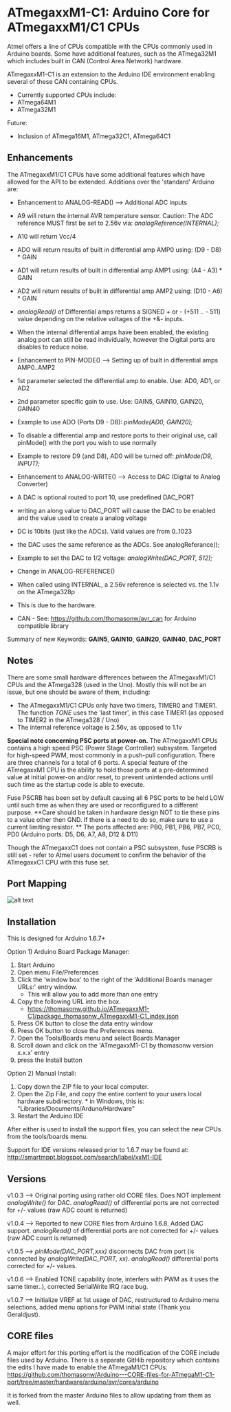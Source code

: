 ATmegaxxM1-C1:  Arduino Core for ATmegaxxM1/C1 CPUs
========

Atmel offers a line of CPUs compatible with the CPUs commonly used in Arduino
boards.  Some have additional features, such as the ATmega32M1 which includes built in CAN (Control 
Area Network) hardware. 

ATmegaxxM1-C1 is an extension to the Arduino IDE environment enabling several of these
CAN containing CPUs.

* Currently supported CPUs include:
 * ATmega64M1
 * ATmega32M1


Future:
  * Inclusion of ATmega16M1, ATmega32C1, ATmega64C1



Enhancements
------------

The ATmegaxxM1/C1 CPUs have some additional features which have allowed for the API to be extended.  Additions over the 'standard' Arduino are:

* Enhancement to ANALOG-READ() --> Additional ADC inputs
 * A9 will return the internal AVR temperature sensor.
    Caution:  The ADC reference MUST first be set to 2.56v via:  _analogReference(INTERNAL);_
 * A10 will return Vcc/4
 * ADO will return results of built in differential amp AMP0 using:  (D9  - D8) * GAIN
 * AD1 will return results of built in differential amp AMP1 using:  (A4  - A3) * GAIN
 * AD2 will return results of built in differential amp AMP2 using:  (D10 - A6) * GAIN
 * _analogRead()_ of Differential amps returns a SIGNED + or - (+511 .. - 511) value depending on the relative voltages of the +&- inputs.
 * When the internal differential amps have been enabled, the existing analog port can still be read individually, however the Digital ports are disables to reduce noise.  
   
* Enhancement to PIN-MODE() --> Setting up of built in differential amps AMP0..AMP2 
 * 1st parameter selected the differential amp to enable.  Use: AD0, AD1, or AD2
 * 2nd parameter specific gain to use.  Use:  GAIN5, GAIN10, GAIN20, GAIN40
 * Example to use ADO (Ports D9 - D8):  _pinMode(AD0, GAIN20);_ 
 * To disable a differential amp and restore ports to their original use, call pinMode() with the port you wish to use normally
 * Example to restore D9 (and D8), AD0 will be turned off:  _pinMode(D9, INPUT);_ 
 
* Enhancement to  ANALOG-WRITE()  --> Access to DAC (Digital to Analog Converter)
 * A DAC is optional routed to port 10, use predefined DAC_PORT
 * writing an along value to DAC_PORT will cause the DAC to be enabled and the value used to create a analog voltage
 * DC is 10bits (just like the ADCs).  Valid values are from 0..1023
 * the DAC uses the same reference as the ADCs.  See analogReferance();
 * Example to set the DAC to 1/2 voltage:  *analogWrite(DAC_PORT, 512);*
    
 
* Change in ANALOG-REFERENCE()
 * When called using INTERNAL, a 2.56v reference is selected vs. the 1.1v on the ATmega328p
 * This is due to the hardware.

* CAN - See: <https://github.com/thomasonw/avr_can> for Arduino compatible library

   
Summary of new Keywords:  **GAIN5**, **GAIN10**, **GAIN20**, **GAIN40**, **DAC_PORT**


Notes
------------
There are some small hardware differences between the ATmegaxxM1/C1 CPUs and the ATmega328 (used in the Uno).  Mostly this will not be an issue, but one should be aware of them, including:
- The ATmegaxxM1/C1 CPUs only have two timers, TIMER0 and TIMER1.  The function _TONE_ uses the 'last timer', in this case TIMER1 (as opposed to TIMER2 in the ATmega328 / Uno) 
- The internal reference voltage is 2.56v, as opposed to 1.1v 
 
**Special note concerning PSC ports at power-on.**
The ATmegaxxM1 CPUs contains a  high speed PSC (Power Stage Controller)  subsystem.  Targeted for high-speed PWM, most commonly in a push-pull configuration.  There are three channels for a total of 6 ports.  A special feature of the ATmegaxxM1 CPU is the ability to hold those ports at a pre-determined value at initial power-on and/or reset, to prevent unintended actions until such time as the startup code is able to execute.

Fuse PSCRB has been set by default causing all 6 PSC  ports to be held LOW until such time as when they are used or reconfigured to a different purpose.  **Care should be taken in hardware design NOT to tie these pins to a value other then GND.  If there is a need to do so, make sure to use a current limiting resistor. ** The ports affected are:  PB0, PB1,  PB6, PB7,  PC0, PD0   (Arduino ports: D5, D6, A7, A8, D12 & D11)

Though the ATmegaxxC1 does not contain a PSC subsystem, fuse PSCRB is still set - refer to Atmel users document to confirm the behavior of the ATmegaxxC1 CPU with this fuse set.








Port Mapping
------------
   
![alt text]( https://raw.githubusercontent.com/thomasonw/ATmegaxxM1-C1/master/atmega32M1%20-%20atmega64M1%20Arduino%20port%20mapping.png   "This image may be downloaded from GitHub")




 
 
Installation
------------

This is designed for Arduino 1.6.7+ 

Option 1)  Arduino Board Package Manager:
   1. Start Arduino
   2. Open menu File/Preferences
   3. Click the 'window box' to the right of the 'Additional Boards manager URLs:' entry window.
      * This will allow you to add more than one entry
   4. Copy the following URL into the box.
       * https://thomasonw.github.io/ATmegaxxM1-C1/package_thomasonw_ATmegaxxM1-C1_index.json
   5. Press OK button to close the data entry window
   6. Press OK button to close the Preferences menu.
   7. Open the Tools/Boards menu and select Boards Manager
   8. Scroll down and click on the 'ATmegaxxM1-C1 by thomasonw version x.x.x' entry
   9. press the Install button


Option 2) Manual Install:
   1. Copy down the ZIP file to your local computer.
   2. Open the Zip File, and copy the entire content to your users local hardware subdirectory.
    * in Windows, this is: "Libraries/Documents/Arduno/Hardware"
   3. Restart the Arduino IDE


After either is used to install the support files, you can select the new CPUs from the tools/boards menu.

Support for IDE versions released prior to 1.6.7 may be found at:
   http://smartmppt.blogspot.com/search/label/xxM1-IDE


   
Versions
-------------------
v1.0.3 --> Original porting using rather old CORE files.  Does NOT implement  _analogWrite()_ for DAC.  _analogRead()_ of differential ports are not corrected for +/- values (raw ADC count is returned)

v1.0.4 --> Reported to new CORE files from Arduino 1.6.8.   Added DAC support.   _analogRead()_ of differential ports are not corrected for +/- values (raw ADC count is returned)

v1.0.5 --> *pinMode(DAC_PORT,xxx)*  disconnects DAC from port (is connected by *analogWrite(DAC_PORT, xx)*.  _analogRead()_ differential ports corrected for +/- values.

v1.0.6 --> Enabled TONE capability (note, interfers with PWM as it uses the same timer..), corrected SerialWrite  IRQ race bug. 

v1.0.7 --> Initialize VREF at 1st usage of DAC, restructured to Arduino menu selections, added menu options for PWM initial state (Thank you Geraldjust).


CORE files
--------------------
A major effort for this porting effort is the modification of the CORE include files used by Arduino.  There is a separate GitHib repository which contains the edits I have made to enable the ATmegaM1/C1 CPUs:
<https://github.com/thomasonw/Arduino---CORE-files-for-ATmegaM1-C1-port/tree/master/hardware/arduino/avr/cores/arduino>

It is forked from the master Arduino files to allow updating from them as well.

